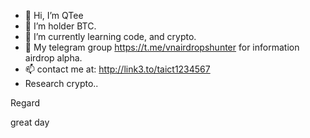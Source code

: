 - 👋 Hi, I’m QTee
- 👀 I’m holder BTC.
- 🌱 I’m currently learning code, and crypto.
- 💞️ My telegram group https://t.me/vnairdropshunter for information airdrop alpha.
- 📫 contact me at: http://link3.to/taict1234567
- Research crypto..
<!---
taict68/taict68 is a ✨ special ✨ repository because its `README.md` (this file) appears on your GitHub profile.
You can click the Preview link to take a look at your changes.
---> Regard
great day
